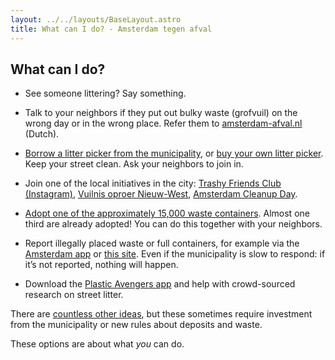 ```yaml
---
layout: ../../layouts/BaseLayout.astro
title: What can I do? - Amsterdam tegen afval
---
```


## What can I do?

- See someone littering? Say something.

- Talk to your neighbors if they put out bulky waste (grofvuil) on the wrong day or in the wrong place. Refer them to [amsterdam-afval.nl](https://amsterdam-afval.nl/) (Dutch).

- [Borrow a litter picker from the municipality](https://www.amsterdam.nl/afval/leen-afvalgrijper-afvalring/), or [buy your own litter picker](https://www.bol.com/nl/nl/l/grijpers/30657/). Keep your street clean. Ask your neighbors to join in.

- Join one of the local initiatives in the city: 
  [Trashy Friends Club (Instagram)](https://www.instagram.com/trashyfriendsclub/), 
  [Vuilnis oproer Nieuw-West](https://www.vuilnisoproer.nl/vuilnisoproer), 
  [Amsterdam Cleanup Day](https://www.amsterdamcleanupday.com/).

- [Adopt one of the approximately 15,000 waste containers](https://www.amsterdam.nl/afval/adopteer-afvalcontainer/#dit-doet-een-containeradoptant). 
  Almost one third are already adopted! You can do this together with your neighbors.

- Report illegally placed waste or full containers, for example via the 
  [Amsterdam app](https://www.amsterdam.nl/contact/amsterdam-app/) or 
  [this site](https://meldingen.amsterdam.nl/incident/beschrijf). 
  Even if the municipality is slow to respond: if it’s not reported, nothing will happen.

- Download the 
  [Plastic Avengers app](https://www.plasticsoupsurfer.org/nl/campagnes/the-plastic-avengers-app/) and help with crowd-sourced research on street litter.

There are [countless other ideas](https://www.parool.nl/columns-opinie/lezers-over-opengebroken-prullenbakken-in-amsterdam-in-berlijn-en-kopenhagen-is-deze-oplossing-al-heel-normaal~b93cef88/), but these sometimes require investment from the municipality or new rules about deposits and waste.

These options are about what *you* can do.